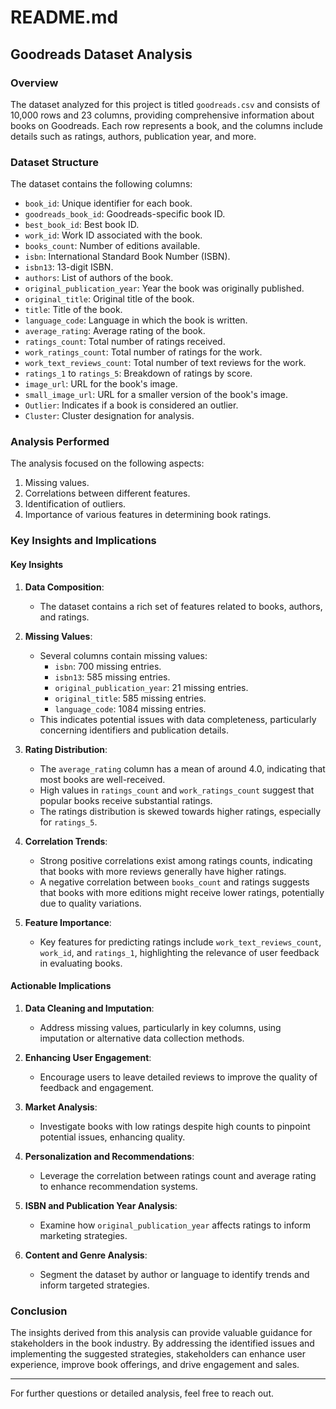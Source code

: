 # README.md

## Goodreads Dataset Analysis

### Overview

The dataset analyzed for this project is titled `goodreads.csv` and consists of 10,000 rows and 23 columns, providing comprehensive information about books on Goodreads. Each row represents a book, and the columns include details such as ratings, authors, publication year, and more.

### Dataset Structure

The dataset contains the following columns:
- `book_id`: Unique identifier for each book.
- `goodreads_book_id`: Goodreads-specific book ID.
- `best_book_id`: Best book ID.
- `work_id`: Work ID associated with the book.
- `books_count`: Number of editions available.
- `isbn`: International Standard Book Number (ISBN).
- `isbn13`: 13-digit ISBN.
- `authors`: List of authors of the book.
- `original_publication_year`: Year the book was originally published.
- `original_title`: Original title of the book.
- `title`: Title of the book.
- `language_code`: Language in which the book is written.
- `average_rating`: Average rating of the book.
- `ratings_count`: Total number of ratings received.
- `work_ratings_count`: Total number of ratings for the work.
- `work_text_reviews_count`: Total number of text reviews for the work.
- `ratings_1` to `ratings_5`: Breakdown of ratings by score.
- `image_url`: URL for the book's image.
- `small_image_url`: URL for a smaller version of the book's image.
- `Outlier`: Indicates if a book is considered an outlier.
- `Cluster`: Cluster designation for analysis.

### Analysis Performed

The analysis focused on the following aspects:
1. Missing values.
2. Correlations between different features.
3. Identification of outliers.
4. Importance of various features in determining book ratings.

### Key Insights and Implications

#### Key Insights

1. **Data Composition**: 
   - The dataset contains a rich set of features related to books, authors, and ratings.

2. **Missing Values**: 
   - Several columns contain missing values:
     - `isbn`: 700 missing entries.
     - `isbn13`: 585 missing entries.
     - `original_publication_year`: 21 missing entries.
     - `original_title`: 585 missing entries.
     - `language_code`: 1084 missing entries.
   - This indicates potential issues with data completeness, particularly concerning identifiers and publication details.

3. **Rating Distribution**: 
   - The `average_rating` column has a mean of around 4.0, indicating that most books are well-received.
   - High values in `ratings_count` and `work_ratings_count` suggest that popular books receive substantial ratings.
   - The ratings distribution is skewed towards higher ratings, especially for `ratings_5`.

4. **Correlation Trends**: 
   - Strong positive correlations exist among ratings counts, indicating that books with more reviews generally have higher ratings.
   - A negative correlation between `books_count` and ratings suggests that books with more editions might receive lower ratings, potentially due to quality variations.

5. **Feature Importance**: 
   - Key features for predicting ratings include `work_text_reviews_count`, `work_id`, and `ratings_1`, highlighting the relevance of user feedback in evaluating books.

#### Actionable Implications

1. **Data Cleaning and Imputation**: 
   - Address missing values, particularly in key columns, using imputation or alternative data collection methods.

2. **Enhancing User Engagement**: 
   - Encourage users to leave detailed reviews to improve the quality of feedback and engagement.

3. **Market Analysis**: 
   - Investigate books with low ratings despite high counts to pinpoint potential issues, enhancing quality.

4. **Personalization and Recommendations**: 
   - Leverage the correlation between ratings count and average rating to enhance recommendation systems.

5. **ISBN and Publication Year Analysis**: 
   - Examine how `original_publication_year` affects ratings to inform marketing strategies.

6. **Content and Genre Analysis**: 
   - Segment the dataset by author or language to identify trends and inform targeted strategies.

### Conclusion

The insights derived from this analysis can provide valuable guidance for stakeholders in the book industry. By addressing the identified issues and implementing the suggested strategies, stakeholders can enhance user experience, improve book offerings, and drive engagement and sales. 

---

For further questions or detailed analysis, feel free to reach out.